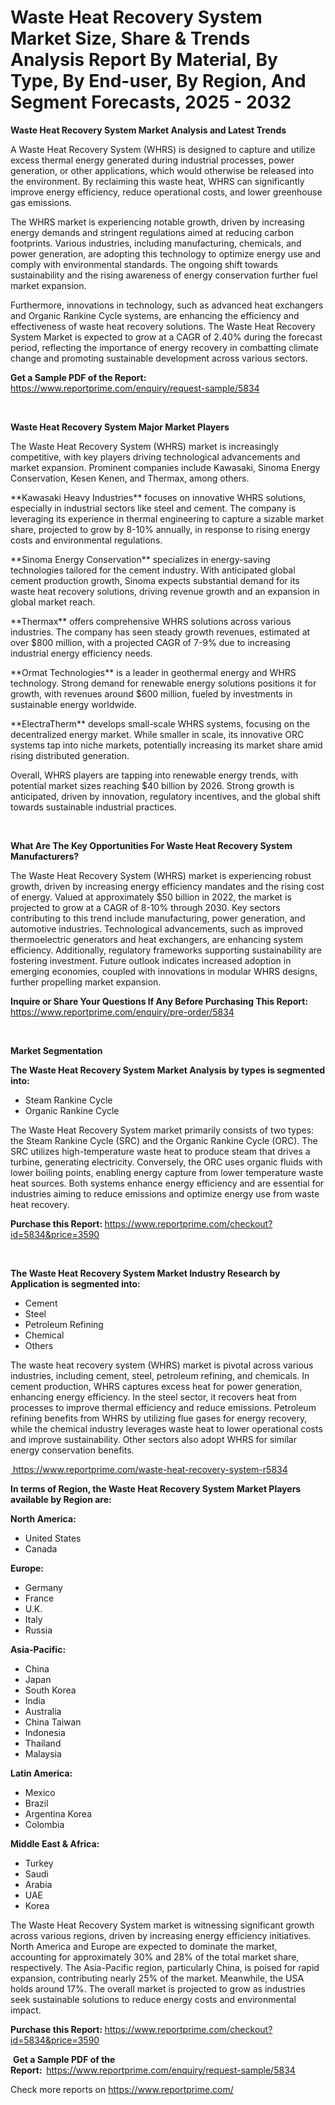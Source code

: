 <p><h1>Waste Heat Recovery System Market Size, Share & Trends Analysis Report By Material, By Type, By End-user, By Region, And Segment Forecasts, 2025 - 2032</h1></p><p><strong>Waste Heat Recovery System Market Analysis and Latest Trends</strong></p>
<p><p>A Waste Heat Recovery System (WHRS) is designed to capture and utilize excess thermal energy generated during industrial processes, power generation, or other applications, which would otherwise be released into the environment. By reclaiming this waste heat, WHRS can significantly improve energy efficiency, reduce operational costs, and lower greenhouse gas emissions. </p><p>The WHRS market is experiencing notable growth, driven by increasing energy demands and stringent regulations aimed at reducing carbon footprints. Various industries, including manufacturing, chemicals, and power generation, are adopting this technology to optimize energy use and comply with environmental standards. The ongoing shift towards sustainability and the rising awareness of energy conservation further fuel market expansion. </p><p>Furthermore, innovations in technology, such as advanced heat exchangers and Organic Rankine Cycle systems, are enhancing the efficiency and effectiveness of waste heat recovery solutions. The Waste Heat Recovery System Market is expected to grow at a CAGR of 2.40% during the forecast period, reflecting the importance of energy recovery in combatting climate change and promoting sustainable development across various sectors.</p></p>
<p><strong>Get a Sample PDF of the Report:&nbsp;</strong> <a href="https://www.reportprime.com/enquiry/request-sample/5834?utm_campaign=2626&utm_medium=2&utm_source=Github&utm_content=ia&utm_term=19032025&utm_id=waste-heat-recovery-system">https://www.reportprime.com/enquiry/request-sample/5834</a></p>
<p>&nbsp;</p>
<p><strong>Waste Heat Recovery System Major Market Players</strong></p>
<p><p>The Waste Heat Recovery System (WHRS) market is increasingly competitive, with key players driving technological advancements and market expansion. Prominent companies include Kawasaki, Sinoma Energy Conservation, Kesen Kenen, and Thermax, among others.</p><p>**Kawasaki Heavy Industries** focuses on innovative WHRS solutions, especially in industrial sectors like steel and cement. The company is leveraging its experience in thermal engineering to capture a sizable market share, projected to grow by 8-10% annually, in response to rising energy costs and environmental regulations.</p><p>**Sinoma Energy Conservation** specializes in energy-saving technologies tailored for the cement industry. With anticipated global cement production growth, Sinoma expects substantial demand for its waste heat recovery solutions, driving revenue growth and an expansion in global market reach.</p><p>**Thermax** offers comprehensive WHRS solutions across various industries. The company has seen steady growth revenues, estimated at over $800 million, with a projected CAGR of 7-9% due to increasing industrial energy efficiency needs.</p><p>**Ormat Technologies** is a leader in geothermal energy and WHRS technology. Strong demand for renewable energy solutions positions it for growth, with revenues around $600 million, fueled by investments in sustainable energy worldwide.</p><p>**ElectraTherm** develops small-scale WHRS systems, focusing on the decentralized energy market. While smaller in scale, its innovative ORC systems tap into niche markets, potentially increasing its market share amid rising distributed generation.</p><p>Overall, WHRS players are tapping into renewable energy trends, with potential market sizes reaching $40 billion by 2026. Strong growth is anticipated, driven by innovation, regulatory incentives, and the global shift towards sustainable industrial practices.</p></p>
<p>&nbsp;</p>
<p><strong>What Are The Key Opportunities For Waste Heat Recovery System Manufacturers?</strong></p>
<p><p>The Waste Heat Recovery System (WHRS) market is experiencing robust growth, driven by increasing energy efficiency mandates and the rising cost of energy. Valued at approximately $50 billion in 2022, the market is projected to grow at a CAGR of 8-10% through 2030. Key sectors contributing to this trend include manufacturing, power generation, and automotive industries. Technological advancements, such as improved thermoelectric generators and heat exchangers, are enhancing system efficiency. Additionally, regulatory frameworks supporting sustainability are fostering investment. Future outlook indicates increased adoption in emerging economies, coupled with innovations in modular WHRS designs, further propelling market expansion.</p></p>
<p><strong>Inquire or Share Your Questions If Any Before Purchasing This Report:</strong> <a href="https://www.reportprime.com/enquiry/pre-order/5834?utm_campaign=2626&utm_medium=2&utm_source=Github&utm_content=ia&utm_term=19032025&utm_id=waste-heat-recovery-system">https://www.reportprime.com/enquiry/pre-order/5834</a></p>
<p>&nbsp;</p>
<p><strong>Market Segmentation</strong></p>
<p><strong>The Waste Heat Recovery System Market Analysis by types is segmented into:</strong></p>
<p><ul><li>Steam Rankine Cycle</li><li>Organic Rankine Cycle</li></ul></p>
<p><p>The Waste Heat Recovery System market primarily consists of two types: the Steam Rankine Cycle (SRC) and the Organic Rankine Cycle (ORC). The SRC utilizes high-temperature waste heat to produce steam that drives a turbine, generating electricity. Conversely, the ORC uses organic fluids with lower boiling points, enabling energy capture from lower temperature waste heat sources. Both systems enhance energy efficiency and are essential for industries aiming to reduce emissions and optimize energy use from waste heat recovery.</p></p>
<p><strong>Purchase this Report:&nbsp;</strong><a href="https://www.reportprime.com/checkout?id=5834&price=3590&utm_campaign=2626&utm_medium=2&utm_source=Github&utm_content=ia&utm_term=19032025&utm_id=waste-heat-recovery-system">https://www.reportprime.com/checkout?id=5834&price=3590</a></p>
<p>&nbsp;</p>
<p><strong>The Waste Heat Recovery System Market Industry Research by Application is segmented into:</strong></p>
<p><ul><li>Cement</li><li>Steel</li><li>Petroleum Refining</li><li>Chemical</li><li>Others</li></ul></p>
<p><p>The waste heat recovery system (WHRS) market is pivotal across various industries, including cement, steel, petroleum refining, and chemicals. In cement production, WHRS captures excess heat for power generation, enhancing energy efficiency. In the steel sector, it recovers heat from processes to improve thermal efficiency and reduce emissions. Petroleum refining benefits from WHRS by utilizing flue gases for energy recovery, while the chemical industry leverages waste heat to lower operational costs and improve sustainability. Other sectors also adopt WHRS for similar energy conservation benefits.</p></p>
<p><a href="https://www.reportprime.com/waste-heat-recovery-system-r5834?utm_campaign=2626&utm_medium=2&utm_source=Github&utm_content=ia&utm_term=19032025&utm_id=waste-heat-recovery-system">&nbsp;https://www.reportprime.com/waste-heat-recovery-system-r5834</a></p>
<p><strong>In terms of Region, the Waste Heat Recovery System Market Players available by Region are:</strong></p>
<p>
    <p> <strong> North America: </strong>
        <ul>
            <li>United States</li>
            <li>Canada</li>
        </ul>
        </p> 
    <p> <strong> Europe: </strong>
        <ul>
            <li>Germany</li>
            <li>France</li>
            <li>U.K.</li>
            <li>Italy</li>
            <li>Russia</li>
        </ul>
        </p> 
    <p> <strong> Asia-Pacific: </strong>
        <ul>
            <li>China</li>
            <li>Japan</li>
            <li>South Korea</li>
            <li>India</li>
            <li>Australia</li>
            <li>China Taiwan</li>
            <li>Indonesia</li>
            <li>Thailand</li>
            <li>Malaysia</li>
        </ul>
        </p> 
    <p> <strong> Latin America: </strong>
        <ul>
            <li>Mexico</li>
            <li>Brazil</li>
            <li>Argentina Korea</li>
            <li>Colombia</li>
        </ul>
        </p> 
    <p> <strong> Middle East & Africa: </strong>
        <ul>
            <li>Turkey</li>
            <li>Saudi</li>
            <li>Arabia</li>
            <li>UAE</li>
            <li>Korea</li>
        </ul>
    </p>
    </p>
<p><p>The Waste Heat Recovery System market is witnessing significant growth across various regions, driven by increasing energy efficiency initiatives. North America and Europe are expected to dominate the market, accounting for approximately 30% and 28% of the total market share, respectively. The Asia-Pacific region, particularly China, is poised for rapid expansion, contributing nearly 25% of the market. Meanwhile, the USA holds around 17%. The overall market is projected to grow as industries seek sustainable solutions to reduce energy costs and environmental impact.</p></p>
<p><strong>Purchase this Report: </strong><a href="https://www.reportprime.com/checkout?id=5834&price=3590&utm_campaign=2626&utm_medium=2&utm_source=Github&utm_content=ia&utm_term=19032025&utm_id=waste-heat-recovery-system">https://www.reportprime.com/checkout?id=5834&price=3590</a></p>
<p>&nbsp;<strong>Get a Sample PDF of the Report:&nbsp;&nbsp;</strong><a href="https://www.reportprime.com/enquiry/request-sample/5834?utm_campaign=2626&utm_medium=2&utm_source=Github&utm_content=ia&utm_term=19032025&utm_id=waste-heat-recovery-system">https://www.reportprime.com/enquiry/request-sample/5834</a></p>
<p><strong></strong></p>
<p>Check more reports on <a href="https://www.reportprime.com/?utm_campaign=2626&utm_medium=2&utm_source=Github&utm_content=ia&utm_term=19032025&utm_id=waste-heat-recovery-system">https://www.reportprime.com/</a></p>